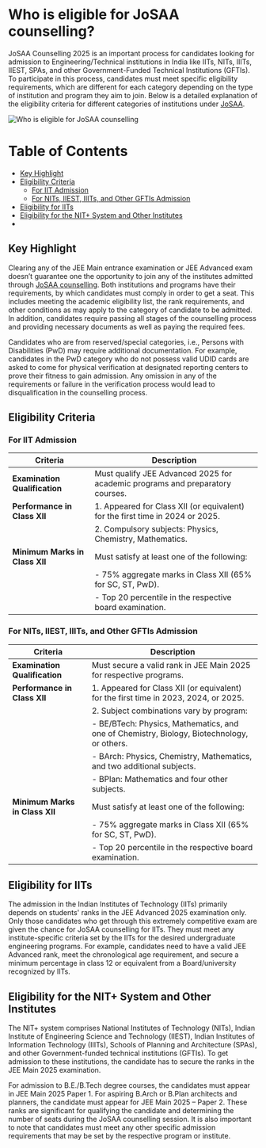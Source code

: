 # Who is eligible for JoSAA counselling?

JoSAA Counselling 2025 is an important process for candidates looking for admission to Engineering/Technical institutions in India like IITs, NITs, IIITs, IIEST, SPAs, and other Government-Funded Technical Institutions (GFTIs). To participate in this process, candidates must meet specific eligibility requirements, which are different for each category depending on the type of institution and program they aim to join. Below is a detailed explanation of the eligibility criteria for different categories of institutions under [JoSAA](https://josaa.nic.in/).

![Who is eligible for JoSAA counselling](https://josaacounselling2025.info/wp-content/uploads/2025/02/Who-is-eligible-for-JoSAA-counselling.webp)

# Table of Contents

- [Key Highlight](#key-highlight)
- [Eligibility Criteria](#eligibility-criteria)
  - [For IIT Admission](#for-iit-admission)
  - [For NITs, IIEST, IIITs, and Other GFTIs Admission](#for-nits-iiest-iiits-and-other-gftis-admission)
- [Eligibility for IITs](#eligibility-for-iits)
- [Eligibility for the NIT+ System and Other Institutes](#eligibility-for-the-nit-system-and-other-institutes)
- 
## Key Highlight

Clearing any of the JEE Main entrance examination or JEE Advanced exam doesn’t guarantee one the opportunity to join any of the institutes admitted through [JoSAA counselling](https://josaacounselling2025.info/). Both institutions and programs have their requirements, by which candidates must comply in order to get a seat. This includes meeting the academic eligibility list, the rank requirements, and other conditions as may apply to the category of candidate to be admitted. In addition, candidates require passing all stages of the counselling process and providing necessary documents as well as paying the required fees.

Candidates who are from reserved/special categories, i.e., Persons with Disabilities (PwD) may require additional documentation. For example, candidates in the PwD category who do not possess valid UDID cards are asked to come for physical verification at designated reporting centers to prove their fitness to gain admission. Any omission in any of the requirements or failure in the verification process would lead to disqualification in the counselling process.

## Eligibility Criteria

### For IIT Admission

| Criteria | Description |
|----------|-------------|
| **Examination Qualification** | Must qualify JEE Advanced 2025 for academic programs and preparatory courses. |
| **Performance in Class XII** | 1. Appeared for Class XII (or equivalent) for the first time in 2024 or 2025. |
| | 2. Compulsory subjects: Physics, Chemistry, Mathematics. |
| **Minimum Marks in Class XII** | Must satisfy at least one of the following: |
| | - 75% aggregate marks in Class XII (65% for SC, ST, PwD). |
| | - Top 20 percentile in the respective board examination. |

### For NITs, IIEST, IIITs, and Other GFTIs Admission

| Criteria | Description |
|----------|-------------|
| **Examination Qualification** | Must secure a valid rank in JEE Main 2025 for respective programs. |
| **Performance in Class XII** | 1. Appeared for Class XII (or equivalent) for the first time in 2023, 2024, or 2025. |
| | 2. Subject combinations vary by program: |
| | - BE/BTech: Physics, Mathematics, and one of Chemistry, Biology, Biotechnology, or others. |
| | - BArch: Physics, Chemistry, Mathematics, and two additional subjects. |
| | - BPlan: Mathematics and four other subjects. |
| **Minimum Marks in Class XII** | Must satisfy at least one of the following: |
| | - 75% aggregate marks in Class XII (65% for SC, ST, PwD). |
| | - Top 20 percentile in the respective board examination. |

## Eligibility for IITs

The admission in the Indian Institutes of Technology (IITs) primarily depends on students' ranks in the JEE Advanced 2025 examination only. Only those candidates who get through this extremely competitive exam are given the chance for JoSAA counselling for IITs. They must meet any institute-specific criteria set by the IITs for the desired undergraduate engineering programs. For example, candidates need to have a valid JEE Advanced rank, meet the chronological age requirement, and secure a minimum percentage in class 12 or equivalent from a Board/university recognized by IITs.

## Eligibility for the NIT+ System and Other Institutes

The NIT+ system comprises National Institutes of Technology (NITs), Indian Institute of Engineering Science and Technology (IIEST), Indian Institutes of Information Technology (IIITs), Schools of Planning and Architecture (SPAs), and other Government-funded technical institutions (GFTIs). To get admission to these institutions, the candidate has to secure the ranks in the JEE Main 2025 examination.

For admission to B.E./B.Tech degree courses, the candidates must appear in JEE Main 2025 Paper 1. For aspiring B.Arch or B.Plan architects and planners, the candidate must appear for JEE Main 2025 – Paper 2. These ranks are significant for qualifying the candidate and determining the number of seats during the JoSAA counselling session. It is also important to note that candidates must meet any other specific admission requirements that may be set by the respective program or institute.
